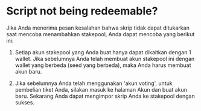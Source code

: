 # Script not being redeemable?

Jika Anda menerima pesan kesalahan bahwa skrip tidak dapat ditukarkan saat mencoba menambahkan stakepool, Anda dapat mencoba yang berikut ini:

  1. Setiap akun stakepool yang Anda buat hanya dapat dikaitkan dengan 1 wallet. Jika sebelumnya Anda telah membuat akun stakepool ini dengan wallet yang berbeda (seed yang berbeda), maka Anda harus membuat akun baru.

  2. Jika sebelumnya Anda telah menggunakan 'akun voting', untuk pembelian tiket Anda, silakan masuk ke halaman Akun dan buat akun baru. Sekarang Anda dapat mengimpor skrip Anda ke stakepool dengan sukses.
